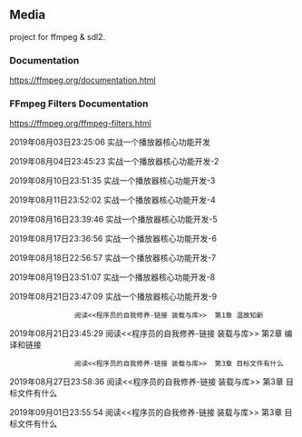 ## Media

project for ffmpeg & sdl2.


### Documentation

https://ffmpeg.org/documentation.html



### FFmpeg Filters Documentation

<https://ffmpeg.org/ffmpeg-filters.html>



2019年08月03日23:25:06 实战一个播放器核心功能开发

2019年08月04日23:45:23 实战一个播放器核心功能开发-2

2019年08月10日23:51:35 实战一个播放器核心功能开发-3

2019年08月11日23:52:02 实战一个播放器核心功能开发-4

2019年08月16日23:39:46 实战一个播放器核心功能开发-5

2019年08月17日23:36:56 实战一个播放器核心功能开发-6

2019年08月18日22:56:57 实战一个播放器核心功能开发-7

2019年08月19日23:51:07 实战一个播放器核心功能开发-8

2019年08月21日23:47:09 实战一个播放器核心功能开发-9

                    阅读<<程序员的自我修养-链接 装载与库>>  第1章 温故知新

2019年08月21日23:45:29 阅读<<程序员的自我修养-链接 装载与库>>  第2章 编译和链接

                    阅读<<程序员的自我修养-链接 装载与库>>  第3章 目标文件有什么


2019年08月27日23:58:36 阅读<<程序员的自我修养-链接 装载与库>>  第3章 目标文件有什么

2019年09月01日23:55:54 阅读<<程序员的自我修养-链接 装载与库>>  第3章 目标文件有什么